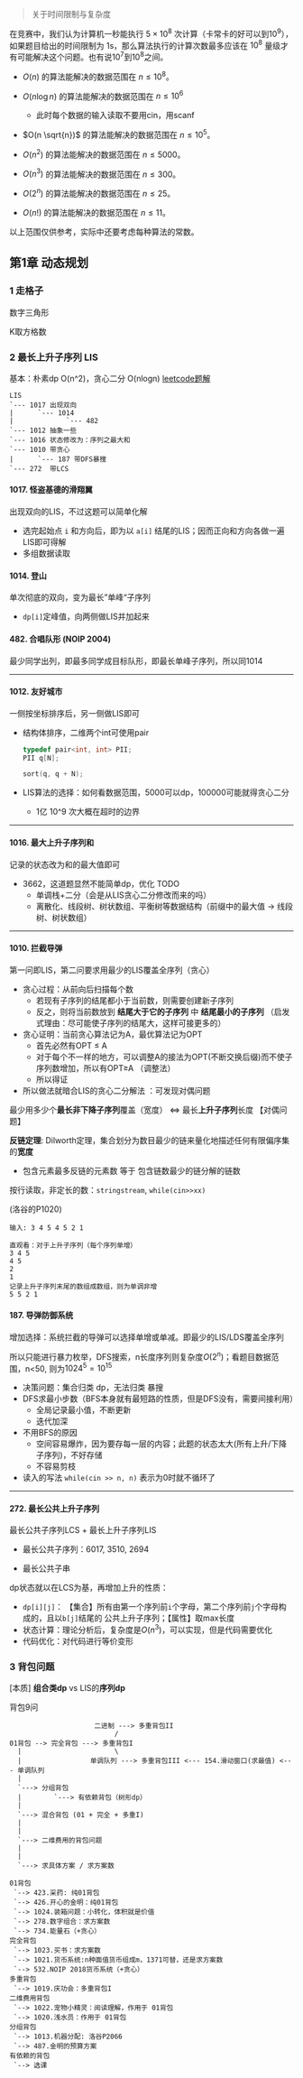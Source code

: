 > 关于时间限制与复杂度

在竞赛中，我们认为计算机一秒能执行 $5 \times 10^8$ 次计算（卡常卡的好可以到$10^9$），如果题目给出的时间限制为 1s，那么算法执行的计算次数最多应该在 $10^8$ 量级才有可能解决这个问题。也有说$10^7$到$10^8$之间。

- $O(n)$ 的算法能解决的数据范围在 $n \leq 10^8$。
- $O(n \log n)$ 的算法能解决的数据范围在 $n \leq 10^6$ 
  - 此时每个数据的输入读取不要用cin，用scanf

- $O(n \sqrt{n})$ 的算法能解决的数据范围在 $n \leq 10^5$。
- $O(n^2)$ 的算法能解决的数据范围在 $n \leq 5000$。
- $O(n^3)$ 的算法能解决的数据范围在 $n \leq 300$。
- $O(2^n)$ 的算法能解决的数据范围在 $n \leq 25$。
- $O(n!)$ 的算法能解决的数据范围在 $n \leq 11$。

以上范围仅供参考，实际中还要考虑每种算法的常数。



## 第1章 动态规划

### 1 走格子

数字三角形

K取方格数


### 2 最长上升子序列 LIS

基本：朴素dp O(n^2)，贪心二分 O(nlogn)  [leetcode题解](https://leetcode.cn/problems/longest-increasing-subsequence/solutions/147667/zui-chang-shang-sheng-zi-xu-lie-by-leetcode-soluti/) 

```
LIS
`--- 1017 出现双向
|	   `--- 1014
| 			  `--- 482
`--- 1012 抽象一些
`--- 1016 状态修改为：序列之最大和
`--- 1010 带贪心
|	   `--- 187 带DFS暴搜
`--- 272  带LCS
```

#### 1017. 怪盗基德的滑翔翼

出现双向的LIS，不过这题可以简单化解

- 选完起始点 `i` 和方向后，即为以 `a[i]` 结尾的LIS；因而正向和方向各做一遍LIS即可得解
- 多组数据读取

#### 1014. 登山

单次彻底的双向，变为最长”单峰“子序列

- `dp[i]`定峰值，向两侧做LIS并加起来

#### 482. 合唱队形 (NOIP 2004)

最少同学出列，即最多同学成目标队形，即最长单峰子序列，所以同1014

---

#### 1012. 友好城市

一侧按坐标排序后，另一侧做LIS即可

- 结构体排序，二维两个int可使用pair

  ```cpp
  typedef pair<int, int> PII;
  PII q[N];
  
  sort(q, q + N);
  ```

- LIS算法的选择：如何看数据范围，5000可以dp，100000可能就得贪心二分

  - 1亿 10^9 次大概在超时的边界

---

#### 1016. 最大上升子序列和

记录的状态改为和的最大值即可

- 3662，这道题显然不能简单dp，优化 TODO
  - 单调栈+二分（会是从LIS贪心二分修改而来的吗）
  - 离散化、线段树、树状数组、平衡树等数据结构（前缀中的最大值 $\to$ 线段树、树状数组）

---

#### 1010. 拦截导弹

第一问即LIS，第二问要求用最少的LIS覆盖全序列（贪心）

- 贪心过程：从前向后扫描每个数
  - 若现有子序列的结尾都小于当前数，则需要创建新子序列
  - 反之，则将当前数放到 **结尾大于它的子序列** 中 **结尾最小的子序列** （启发式理由：尽可能使子序列的结尾大，这样可接更多的）
- 贪心证明：当前贪心算法记为A，最优算法记为OPT
  - 首先必然有OPT $\leq$ A
  - 对于每个不一样的地方，可以调整A的接法为OPT(不断交换后缀)而不使子序列数增加，所以有OPT$\geq$A （调整法）
  - 所以得证
- 所以做法就暗合LIS的贪心二分解法 ：可发现对偶问题

最少用多少个**最长非下降子序列**覆盖（宽度） $\iff$ 最长**上升子序列**长度 【对偶问题】

**反链定理**: Dilworth定理，集合划分为数目最少的链来量化地描述任何有限偏序集的**宽度**

- 包含元素最多反链的元素数 等于 包含链数最少的链分解的链数

按行读取，非定长的数：`stringstream`,  `while(cin>>xx)`

(洛谷的P1020)

```
输入: 3 4 5 4 5 2 1

直观看：对于上升子序列（每个序列单增）
3 4 5
4 5
2
1
记录上升子序列末尾的数组成数组，则为单调非增
5 5 2 1
```

#### 187. 导弹防御系统

增加选择：系统拦截的导弹可以选择单增或单减。即最少的LIS/LDS覆盖全序列

所以只能进行暴力枚举，DFS搜索，n长度序列则复杂度$O(2^n)$；看题目数据范围，n<50, 则为$1024^5 = 10^{15}$

- 决策问题：集合归类 dp，无法归类 暴搜
- DFS求最小步数（BFS本身就有最短路的性质，但是DFS没有，需要间接利用）
  - 全局记录最小值，不断更新
  - 迭代加深
- 不用BFS的原因
  - 空间容易爆炸，因为要存每一层的内容；此题的状态太大(所有上升/下降子序列)，不好存储
  - 不容易剪枝
- 读入的写法 `while(cin >> n, n)` 表示为0时就不循环了

---

#### 272. 最长公共上升子序列

最长公共子序列LCS + 最长上升子序列LIS

- 最长公共子序列：6017,  3510, 2694

- 最长公共子串

dp状态就以在LCS为基，再增加上升的性质：

- `dp[i][j]`： 【集合】所有由第一个序列前`i`个字母，第二个序列前`j`个字母构成的，且以`b[j]`结尾的 公共上升子序列；【属性】取max长度
- 状态计算：理论分析后，复杂度是$O(n^3)$，可以实现，但是代码需要优化
- 代码优化：对代码进行等价变形



### 3 背包问题

[本质] **组合类dp**  vs  LIS的**序列dp**

背包9问

```
				     二进制 ---> 多重背包II
						  /
01背包 --> 完全背包 ---> 多重背包I 
  |						  \
  |				    单调队列 ---> 多重背包III <--- 154.滑动窗口(求最值) <--- 单调队列
  |
  `---> 分组背包
  |		   `---> 有依赖背包（树形dp）
  |
  `---> 混合背包 (01 + 完全 + 多重I)
  |
  |
  `---> 二维费用的背包问题
  |
  |
  `---> 求具体方案 / 求方案数
```



```
01背包
 `--> 423.采药: 纯01背包
 `--> 426.开心的金明：纯01背包
 `--> 1024.装箱问题：小转化，体积就是价值
 `--> 278.数字组合：求方案数
 `--> 734.能量石（+贪心）
完全背包
 `--> 1023.买书：求方案数
 `--> 1021.货币系统:n种面值货币组成m，1371可替，还是求方案数
 `--> 532.NOIP 2018货币系统（+贪心）
多重背包
 `--> 1019.庆功会：多重背包I
二维费用背包
 `--> 1022.宠物小精灵：阅读理解，作用于 01背包
 `--> 1020.浅水员：作用于 01背包
分组背包
 `--> 1013.机器分配: 洛谷P2066
 `--> 487.金明的预算方案
有依赖的背包
 `--> 选课
```

